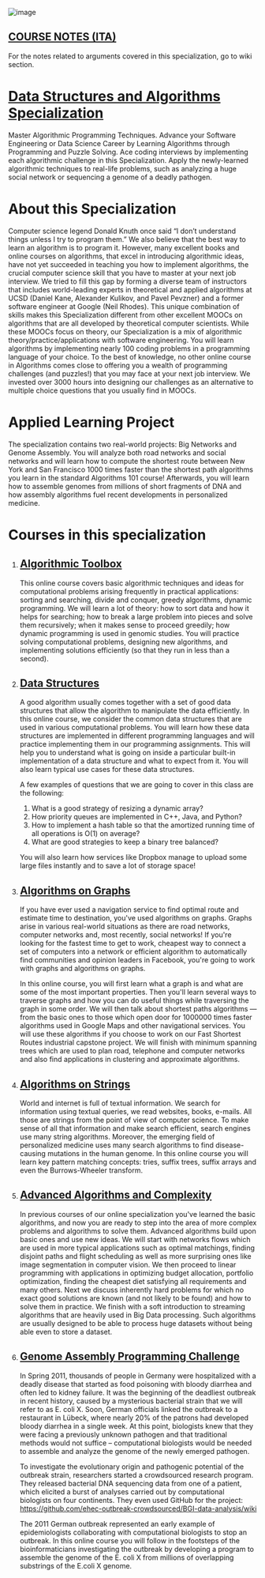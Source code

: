 ![image](https://user-images.githubusercontent.com/38851602/219869962-97129186-7ed2-4484-ba97-8efd232e814f.png)

<h2><a href="https://github.com/LucaBuono/COURSERA-ALGORITHMS-AND-DATA-STRUCTURES-SPECIALIZATION/wiki">COURSE NOTES (ITA)</a></h2>
For the notes related to arguments covered in this specialization, go to wiki section.

<h1><a href="https://www.coursera.org/specializations/data-structures-algorithms">Data Structures and Algorithms Specialization</a></h1>

Master Algorithmic Programming Techniques. Advance your Software Engineering or Data Science Career by Learning Algorithms through Programming and Puzzle Solving. Ace coding interviews by implementing each algorithmic challenge in this Specialization. Apply the newly-learned algorithmic techniques to real-life problems, such as analyzing a huge social network or sequencing a genome of a deadly pathogen.

<h1> About this Specialization </h1>
Computer science legend Donald Knuth once said “I don’t understand things unless I try to program them.” We also believe that the best way to learn an algorithm is to program it. However, many excellent books and online courses on algorithms, that excel in introducing algorithmic ideas, have not yet succeeded in teaching you how to implement algorithms, the crucial computer science skill that you have to master at your next job interview. We tried to fill this gap by forming a diverse team of instructors that includes world-leading experts in theoretical and applied algorithms at UCSD (Daniel Kane, Alexander Kulikov, and Pavel Pevzner) and a former software engineer at Google (Neil Rhodes). This unique combination of skills makes this Specialization different from other excellent MOOCs on algorithms that are all developed by theoretical computer scientists. While these MOOCs focus on theory, our Specialization is a mix of algorithmic theory/practice/applications with software engineering. You will learn algorithms by implementing nearly 100 coding problems in a programming language of your choice. To the best of knowledge, no other online course in Algorithms comes close to offering you a wealth of programming challenges (and puzzles!) that you may face at your next job interview. We invested over 3000 hours into designing our challenges as an alternative to multiple choice questions that you usually find in MOOCs.  

<h1> Applied Learning Project </h1>
The specialization contains two real-world projects: Big Networks and Genome Assembly. You will analyze both road networks and social networks and will learn how to compute the shortest route between New York and San Francisco 1000 times faster than the shortest path algorithms you learn in the standard Algorithms 101 course! Afterwards, you will learn how to assemble genomes from millions of short fragments of DNA and how assembly algorithms fuel recent developments in personalized medicine.

<h1>Courses in this specialization</h1>
<ol>
  <li><h2><a href="https://github.com/LucaBuono/COURSERA-ALGORITHMS-AND-DATA-STRUCTURES-SPECIALIZATION/tree/main/1%20ALGORITHMIC%20TOOLBOX">Algorithmic Toolbox</a></h2>
  This online course covers basic algorithmic techniques and ideas for computational problems arising frequently in practical applications: sorting and searching, divide and conquer, greedy algorithms, dynamic programming. We will learn a lot of theory: how to sort data and how it helps for searching; how to break a large problem into pieces and solve them recursively; when it makes sense to proceed greedily; how dynamic programming is used in genomic studies. You will practice solving computational problems, designing new algorithms, and implementing solutions efficiently (so that they run in less than a second).
  </li>
  <li><h2><a href="https://github.com/LucaBuono/COURSERA-ALGORITHMS-AND-DATA-STRUCTURES-SPECIALIZATION/tree/main/2%20DATA%20STRUCTURES">Data Structures</a></h2>
  A good algorithm usually comes together with a set of good data structures that allow the algorithm to manipulate the data efficiently. In this online course, we consider the common data structures that are used in various computational problems. You will learn how these data structures are implemented in different programming languages and will practice implementing them in our programming assignments. This will help you to understand what is going on inside a particular built-in implementation of a data structure and what to expect from it. You will also learn typical use cases for these data structures.

A few examples of questions that we are going to cover in this class are the following:
1. What is a good strategy of resizing a dynamic array?
2. How priority queues are implemented in C++, Java, and Python?
3. How to implement a hash table so that the amortized running time of all operations is O(1) on average?
4. What are good strategies to keep a binary tree balanced? 

You will also learn how services like Dropbox manage to upload some large files instantly and to save a lot of storage space!
  </li>
  <li><h2><a href="https://github.com/LucaBuono/COURSERA-ALGORITHMS-AND-DATA-STRUCTURES-SPECIALIZATION/tree/main/3%20ALGORITHMS%20ON%20GRAPHS">Algorithms on Graphs</a></h2>
  If you have ever used a navigation service to find optimal route and estimate time to destination, you've used algorithms on graphs. Graphs arise in various real-world situations as there are road networks, computer networks and, most recently, social networks! If you're looking for the fastest time to get to work, cheapest way to connect a set of computers into a network or efficient algorithm to automatically find communities and opinion leaders in Facebook, you're going to work with graphs and algorithms on graphs.

In this online course, you will first learn what a graph is and what are some of the most important properties. Then you'll learn several ways to traverse graphs and how you can do useful things while traversing the graph in some order. We will then talk about shortest paths algorithms — from the basic ones to those which open door for 1000000 times faster algorithms used in Google Maps and other navigational services. You will use these algorithms if you choose to work on our Fast Shortest Routes industrial capstone project. We will finish with minimum spanning trees which are used to plan road, telephone and computer networks and also find applications in clustering and approximate algorithms.
  </li>
  <li><h2><a href="https://github.com/LucaBuono/COURSERA-ALGORITHMS-AND-DATA-STRUCTURES-SPECIALIZATION/tree/main/4%20STRING%20ALGORITHMS">Algorithms on Strings</a></h2>
  World and internet is full of textual information. We search for information using textual queries, we read websites, books, e-mails. All those are strings from the point of view of computer science. To make sense of all that information and make search efficient, search engines use many string algorithms. Moreover, the emerging field of personalized medicine uses many search algorithms to find disease-causing mutations in the human genome. In this online course you will learn key pattern matching concepts: tries, suffix trees, suffix arrays and even the Burrows-Wheeler transform.
  </li>
  <li><h2><a href="https://github.com/LucaBuono/COURSERA-ALGORITHMS-AND-DATA-STRUCTURES-SPECIALIZATION/tree/main/5%20ADVANCED%20ALGORITHMS%20AND%20COMPLEXITY">Advanced Algorithms and Complexity</a></h2>
  In previous courses of our online specialization you've learned the basic algorithms, and now you are ready to step into the area of more complex problems and algorithms to solve them. Advanced algorithms build upon basic ones and use new ideas. We will start with networks flows which are used in more typical applications such as optimal matchings, finding disjoint paths and flight scheduling as well as more surprising ones like image segmentation in computer vision. We then proceed to linear programming with applications in optimizing budget allocation, portfolio optimization, finding the cheapest diet satisfying all requirements and many others. Next we discuss inherently hard problems for which no exact good solutions are known (and not likely to be found) and how to solve them in practice. We finish with a soft introduction to streaming algorithms that are heavily used in Big Data processing. Such algorithms are usually designed to be able to process huge datasets without being able even to store a dataset.
  </li>
    <li><h2><a href="https://github.com/LucaBuono/COURSERA-ALGORITHMS-AND-DATA-STRUCTURES-SPECIALIZATION/tree/main/6%20ASSEMBLING%20GENOME">Genome Assembly Programming Challenge</a></h2>
 In Spring 2011, thousands of people in Germany were hospitalized with a deadly disease that started as food poisoning with bloody diarrhea and often led to kidney failure. It was the beginning of the deadliest outbreak in recent history, caused by a mysterious bacterial strain that we will refer to as E. coli X. Soon, German officials linked the outbreak to a restaurant in Lübeck, where nearly 20% of the patrons had developed bloody diarrhea in a single week. At this point, biologists knew that they were facing a previously unknown pathogen and that traditional methods would not suffice – computational biologists would be needed to assemble and analyze the genome of the newly emerged pathogen.

To investigate the evolutionary origin and pathogenic potential of the outbreak strain, researchers started a crowdsourced research program. They released bacterial DNA sequencing data from one of a patient, which elicited a burst of analyses carried out by computational biologists on four continents. They even used GitHub for the project: https://github.com/ehec-outbreak-crowdsourced/BGI-data-analysis/wiki

The 2011 German outbreak represented an early example of epidemiologists collaborating with computational biologists to stop an outbreak. In this online course you will follow in the footsteps of the bioinformaticians investigating the outbreak by developing a program to assemble the genome of the E. coli X from millions of overlapping substrings of the E.coli X genome.
  </li>
</ol>
